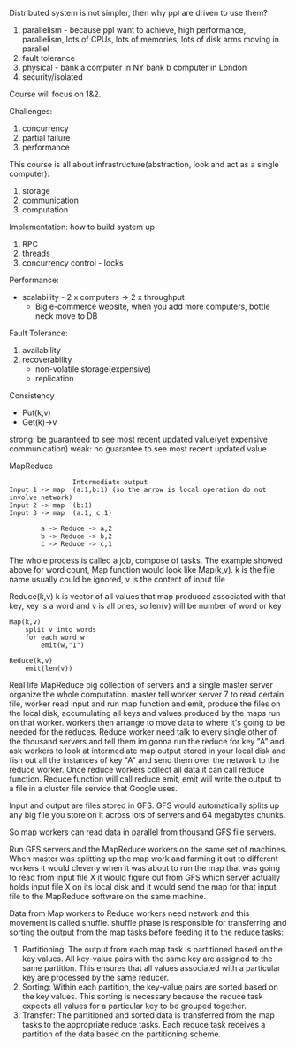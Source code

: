  Distributed system is not simpler, then why ppl are driven to use them?
1. parallelism - because ppl want to achieve, high performance, parallelism, lots of CPUs, lots of memories, lots of disk arms moving in parallel
2. fault tolerance 
3. physical - bank a computer in NY bank b computer in London
4. security/isolated

Course will focus on 1&2.

Challenges:
1. concurrency
2. partial failure
3. performance

This course is all about infrastructure(abstraction, look and act as a single computer):
1. storage
2. communication
3. computation


Implementation: how to build system up
1. RPC
2. threads
3. concurrency control - locks

Performance: 
* scalability - 2 x computers -> 2 x throughput
    * Big e-commerce website, when you add more computers, bottle neck move to DB

Fault Tolerance:
1. availability
2. recoverability
    * non-volatile storage(expensive)
    * replication

Consistency
* Put(k,v)
* Get(k)->v

strong: be guaranteed to see most recent updated value(yet expensive communication)
weak: no guarantee to see most recent updated value

MapReduce
```
                Intermediate output
Input 1 -> map  (a:1,b:1) (so the arrow is local operation do not involve network)
Input 2 -> map  (b:1)
Input 3 -> map  (a:1, c:1)

        a -> Reduce -> a,2
        b -> Reduce -> b,2
        c -> Reduce -> c,1
```
The whole process is called a job, compose of tasks.
The example showed above for word count, Map function would look like Map(k,v). k is the file name usually could be ignored, v is the content of input file

Reduce(k,v) k is vector of all values that map produced associated with that key, key is a word and v is all ones, so len(v) will be number of word or key
```
Map(k,v)
    split v into words
    for each word w
        emit(w,"1")

Reduce(k,v)
    emit(len(v))
```  

Real life MapReduce
big collection of servers and a single master server organize the whole computation.
master tell worker server 7 to read certain file, worker read input and run map function and emit, produce the files on the local disk, accumulating all keys and values produced by the maps run on that worker. workers then arrange to move data to where it's going to be needed for the reduces. Reduce worker need talk to every single other of the thousand servers and tell them im gonna run the reduce for key "A" and ask workers to look at intermediate map output stored in your local disk and fish out all the instances of key "A" and send them over the network to the reduce worker. Once reduce workers collect all data it can call reduce function. Reduce function will call reduce emit, emit will write the output to a file in a cluster file service that Google uses.

Input and output are files stored in GFS. GFS would automatically splits up any big file you store on it across lots of servers and 64 megabytes chunks. 

So map workers can read data in parallel from thousand GFS file servers.

Run GFS servers and the MapReduce workers on the same set of machines. When master was splitting up the map work and farming it out to different workers it would cleverly when it was about to run the map that was going to read from input file X it would figure out from GFS which server actually holds input file X on its local disk and it would send the map for that input file to the MapReduce software on the same machine.

Data from Map workers to Reduce workers need network and this movement is called shuffle. shuffle phase is responsible for transferring and sorting the output from the map tasks before feeding it to the reduce tasks: 
1. Partitioning: The output from each map task is partitioned based on the key values. All key-value pairs with the same key are assigned to the same partition. This ensures that all values associated with a particular key are processed by the same reducer.
2. Sorting: Within each partition, the key-value pairs are sorted based on the key values. This sorting is necessary because the reduce task expects all values for a particular key to be grouped together.
3. Transfer: The partitioned and sorted data is transferred from the map tasks to the appropriate reduce tasks. Each reduce task receives a partition of the data based on the partitioning scheme.